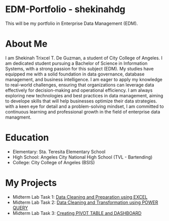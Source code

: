 # EDM-Portfolio - shekinahdg
This will be my portfolio in Enterprise Data Management (EDM).
# About Me
I am Shekinah Trixcel T. De Guzman, a student of City College of Angeles. I am dedicated student pursuing a 
Bachelor of Science in Information Systems, with a strong passion for this subject (EDM). My studies have equipped me with a solid foundation in data governance, database management, and business intelligence. I am eager to apply my knowledge to real-world challenges, ensuring that organizations can leverage data effectively for decision-making and operational efficiency. I am always exploring new technologies and best practices in data management, aiming to develope skills that will help businesses optimize their data strategies. 
with a keen eye for detail and a problem-solving mindset, I am committed to continuous learning and professional growth in the field of enterprise data managment.
# Education
- Elementary: Sta. Teresita Elementary School
- High School: Angeles City National High School (TVL - Bartending)
- College: City College of Angeles (BSIS)
# My Projects
- Midterm Lab Task 1: [Data Cleaning and Preparation using EXCEL](https://github.com/shekinahdg/shekinahdg/blob/main/Midterm%20Lab%20Task%201.md/Task%201.md)
- Midterm Lab Task 2: [Data Cleaning and Transformation using POWER QUERY](https://github.com/shekinahdg/shekinahdg/blob/main/Midterm%20Lab%20Task%202/README.md)
- Midterm Lab Task 3: [Creating PIVOT TABLE and DASHBOARD](https://github.com/shekinahdg/shekinahdg/blob/main/Midterm%20Lab%20Task%203/Task%203.md)
